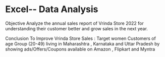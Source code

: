 # Excel-- Data Analysis
Objective
Analyze the annual sales report of Vrinda Store 2022 for understanding their customer better and grow sales in the next year. 

Conclusion
To Improve Vrinda Store Sales : Target women Customers of age Group (20-49) living in Maharashtra , Karnataka and Uttar Pradesh by showing ads/Offers/Coupons available on Amazon , Flipkart and Myntra

